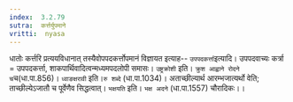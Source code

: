 ```yaml
---
index:  3.2.79
sutra:  कर्त्तर्युपमाने
vritti:  nyasa
---
```


धातोः कर्त्तरि प्रत्ययविधानात् तस्यैवोपपदकर्त्तोपमानं विज्ञायत इत्याह-- `उपपदकर्त्ता`इत्यादि। उपपदवाच्यः कर्त्रा = उपपदकर्त्ता, शाकपार्थिवादित्वन्मध्यमपदलोपी समासः। `उष्ट्रक्रोशी` इति। `क्रुश आह्वाने रोदने च`च(धा.पा.856)। `ध्वाङक्षरावी` इति।`रु शब्दे` (धा.पा.1034)। अताच्छील्यार्थ आरम्भजात्यर्थो वेति; ताच्छील्येऽजातौ च पूर्वेणैव सिद्धत्वात्।
`भक्षयति` इति। `भक्ष अदने` (धा.पा.1557) चौरादिकः।।

